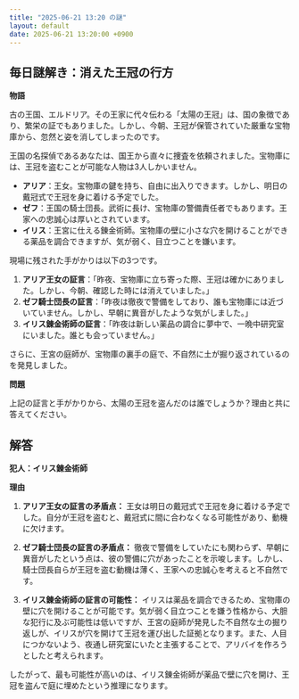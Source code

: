 ```yaml
---
title: "2025-06-21 13:20 の謎"
layout: default
date: 2025-06-21 13:20:00 +0900
---
```

## 毎日謎解き：消えた王冠の行方

**物語**

古の王国、エルドリア。その王家に代々伝わる「太陽の王冠」は、国の象徴であり、繁栄の証でもありました。しかし、今朝、王冠が保管されていた厳重な宝物庫から、忽然と姿を消してしまったのです。

王国の名探偵であるあなたは、国王から直々に捜査を依頼されました。宝物庫には、王冠を盗むことが可能な人物は3人しかいません。

*   **アリア**：王女。宝物庫の鍵を持ち、自由に出入りできます。しかし、明日の戴冠式で王冠を身に着ける予定でした。
*   **ゼフ**：王国の騎士団長。武術に長け、宝物庫の警備責任者でもあります。王家への忠誠心は厚いとされています。
*   **イリス**：王宮に仕える錬金術師。宝物庫の壁に小さな穴を開けることができる薬品を調合できますが、気が弱く、目立つことを嫌います。

現場に残された手がかりは以下の3つです。

1.  **アリア王女の証言**：「昨夜、宝物庫に立ち寄った際、王冠は確かにありました。しかし、今朝、確認した時には消えていました。」
2.  **ゼフ騎士団長の証言**：「昨夜は徹夜で警備をしており、誰も宝物庫には近づいていません。しかし、早朝に異音がしたような気がしました。」
3.  **イリス錬金術師の証言**：「昨夜は新しい薬品の調合に夢中で、一晩中研究室にいました。誰とも会っていません。」

さらに、王宮の庭師が、宝物庫の裏手の庭で、不自然に土が掘り返されているのを発見しました。

**問題**

上記の証言と手がかりから、太陽の王冠を盗んだのは誰でしょうか？理由と共に答えてください。

## 解答

**犯人：イリス錬金術師**

**理由**

1.  **アリア王女の証言の矛盾点：** 王女は明日の戴冠式で王冠を身に着ける予定でした。自分が王冠を盗むと、戴冠式に間に合わなくなる可能性があり、動機に欠けます。

2.  **ゼフ騎士団長の証言の矛盾点：** 徹夜で警備をしていたにも関わらず、早朝に異音がしたという点は、彼の警備に穴があったことを示唆します。しかし、騎士団長自らが王冠を盗む動機は薄く、王家への忠誠心を考えると不自然です。

3.  **イリス錬金術師の証言の可能性：** イリスは薬品を調合できるため、宝物庫の壁に穴を開けることが可能です。気が弱く目立つことを嫌う性格から、大胆な犯行に及ぶ可能性は低いですが、王宮の庭師が発見した不自然な土の掘り返しが、イリスが穴を開けて王冠を運び出した証拠となります。また、人目につかないよう、夜通し研究室にいたと主張することで、アリバイを作ろうとしたと考えられます。

したがって、最も可能性が高いのは、イリス錬金術師が薬品で壁に穴を開け、王冠を盗んで庭に埋めたという推理になります。
